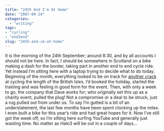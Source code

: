 ```yaml
---
title: "24th And I'm At Home"
date: "2007-09-24"
categories:
  - "writing"
tags:
- "cycling"
- "end2end"
slug: "24th-and-im-at-home"
---
```


It is the morning of the 24th September; around 8:30, and by all accounts I should not be here. In fact, I should be somewhere in Scotland on a bike making a dash for the border, taking part in another end to end cycle ride. Yet instead I’m sitting here with a laptop trying to decide what to do today. Beginning of the month, everything looked to be on track for [another crack](https://adamchamberlin.info/2007/07/end2end-redux) at cycling the length of the British Isles. I’d booked the holiday, started the training and was feeling in good form for the event. Then, with only a week to go, the company that Dave works for; who originally set this up as a charity event, pulled the plug! Not a compromise or a deal to be struck, just a rug pulled out from under us. To say I’m gutted is a bit of an understatement, the last few months have been spent clocking up the miles. I even built a bike for this year’s ride and had great hopes for it. Now I’ve still got the week off, so I’m sitting here surfing YouTube and generally just wasting time. No matter as Halo3 will be out in a couple of days…
